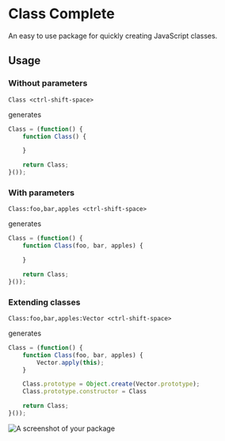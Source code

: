 # Class Complete

An easy to use package for quickly creating JavaScript classes.

## Usage

### Without parameters
```
Class <ctrl-shift-space>
```
generates
```javascript
Class = (function() {
    function Class() {

    }

    return Class;
}());
```

### With parameters
```
Class:foo,bar,apples <ctrl-shift-space>
```
generates
```javascript
Class = (function() {
    function Class(foo, bar, apples) {

    }

    return Class;
}());
```

### Extending classes
```
Class:foo,bar,apples:Vector <ctrl-shift-space>
```
generates
```javascript
Class = (function() {
	function Class(foo, bar, apples) {
		Vector.apply(this);
	}

	Class.prototype = Object.create(Vector.prototype);
	Class.prototype.constructor = Class

	return Class;
}());
```

![A screenshot of your package](http://i.imgur.com/cQCvAAz.png)
